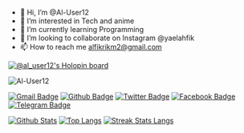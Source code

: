 - 👋 Hi, I’m @Al-User12
- 👀 I’m interested in Tech and anime
- 🌱 I’m currently learning Programming
- 💞️ I’m looking to collaborate on Instagram @yaelahfik
- 📫 How to reach me alfikrikm2@gmail.com


[![@al_user12's Holopin board](https://holopin.me/al_user12)](https://holopin.io/@al_user12)

<img title="Al-User12" src="https://komarev.com/ghpvc/?username=Al-User12&text_color=FF00FF&label=Views&color=000000&text_color=00FF00&bg_color=000000&style=flat"></a>




[![Gmail Badge](https://img.shields.io/badge/-alfikrikm2@gmail.com-black?style=flat&logo=Gmail&link=mailto:alfikrikm2@gmail.com)](mailto:alfikrikm2@gmail.com) 
[![Github Badge](https://img.shields.io/badge/-Al-User12-black?style=flat&logo=github&link=https://github.com/Al-User12)](https://www.github.com/Al-User12) 
[![Twitter Badge](https://img.shields.io/badge/-xafkmx-black?style=flat&logo=twitter&link=https://twitter.com/xafkmx)](https://twitter.com/xafkmx) 
[![Facebook Badge](https://img.shields.io/badge/-itsme.fikri-black?style=flat&logo=facebook&link=https://facebook.com/itsme.fikri)](https://facebook.com/itsme.fikri)
[![Telegram Badge](https://img.shields.io/badge/-Al_User12-black?style=flat&logo=telegram&link=https://telegram.me/Al_User12)](https://telegram.me/Al_User12)



[![Github Stats](https://github-readme-stats.vercel.app/api?username=Al-User12&show_icons=true&include_all_commits=true&count_private=true&&hide_border=true&bg_color=000000&icon_color=00FF00&title_color=00FF00&text_color=FFFFFF&custom_title=My+Github+Stats)](https://github.com/Al-User12/Al-User12)
[![Top Langs](https://github-readme-stats.vercel.app/api/top-langs/?username=Al-User12&layout=compact&hide_border=true&langs_count=8&bg_color=000000&icon_color=00FF00&title_color=00FF00&text_color=FFFFFF)](https://github.com/Al-User12/Al-User12)
[![Streak Stats Langs](https://github-readme-streak-stats.herokuapp.com?user=Al-User12&theme=dark&background=black&ring=lime&fire=purple&dates=white&currStreakNum=lime&sideNums=lime&currStreakLabel=lime&sideLabels=lime&stroke=lime&border=black)](https://github.com/Al-User12/Al-User12)






<!---
Al-User12/Al-User12 is a ✨ special ✨ repository because its `README.md` (this file) appears on your GitHub profile.
You can click the Preview link to take a look at your changes.
--->
